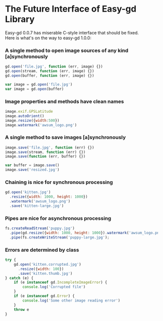 # The Future Interface of Easy-gd Library

Easy-gd 0.0.7 has miserable C-style interface that should be fixed.<br/>
Here is what's on the way to easy-gd 1.0.0:

### A single method to open image sources of any kind [a]synchronously
```js
gd.open('file.jpg', function (err, image) {})
gd.open(stream, function (err, image) {})
gd.open(buffer, function (err, image) {})

var image = gd.open('file.jpg')
var image = gd.open(buffer)
```

### Image properties and methods have clean names

```js
image.exif.GPSLatitude
image.autoOrient()
image.resize({width:500})
image.watermark('awsum_logo.png')
```

### A single method to save images [a]synchronously

```js
image.save('file.jpg', function (err) {})
image.save(stream, function (err) {})
image.save(function (err, buffer) {})

var buffer = image.save()
image.save('resized.jpg')
```

### Chaining is nice for synchronous processing

```js
gd.open('kitten.jpg')
  .resize({width: 1000, height: 1000})
  .watermark('awsum_logo.png')
  .save('kitten-large.jpg')
```

### Pipes are nice for asynchronous processing

```js
fs.createReadStream('puppy.jpg')
  .pipe(gd.resize({width: 1000, height: 1000}).watermark('awsum_logo.png'))
  .pipe(fs.createWriteStream('puppy-large.jpg');
```

### Errors are determined by class

```js
try {
	gd.open('kitten.corrupted.jpg')
	  .resize({width: 100})
	  .save('kitten.thumb.jpg')
} catch (e) {
	if (e instanceof gd.IncompleteImageError) {
		console.log('Corrupted file')
	}
	if (e instanceof gd.Error) {
		console.log('Some other image reading error')
	}
	throw e
}
```
